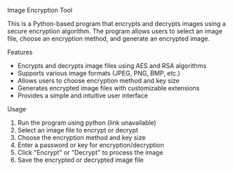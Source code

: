Image Encryption Tool

This is a Python-based program that encrypts and decrypts images using a secure encryption algorithm. The program allows users to select an image file, choose an encryption method, and generate an encrypted image.

Features

- Encrypts and decrypts image files using AES and RSA algorithms
- Supports various image formats (JPEG, PNG, BMP, etc.)
- Allows users to choose encryption method and key size
- Generates encrypted image files with customizable extensions
- Provides a simple and intuitive user interface



Usage

1. Run the program using python (link unavailable)
2. Select an image file to encrypt or decrypt
3. Choose the encryption method and key size
4. Enter a password or key for encryption/decryption
5. Click "Encrypt" or "Decrypt" to process the image
6. Save the encrypted or decrypted image file
